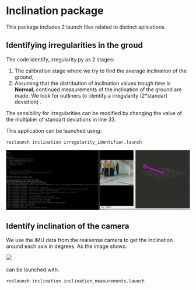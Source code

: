 # Inclination package

This package includes 2 launch files related to distinct aplications.

## Identifying irregularities in the groud

The code identify_irregularity.py as 2 stages:

1. The calibration stage where we try to find the average inclination of the ground;
2. Assuming that the distribution of inclination values trough time is **Normal**, continued measurements of the inclination of the ground are made. We look for outliners to identify a irregularity (2*standart deviation) .

The sensibility for irregularities can be modified by changing the value of the multiplier of standart deviations in line 33.

This application can be launched using:

```bash
roslaunch inclination irregularity_identifier.launch
```
![](imgs/irregularities.gif)

## Identify inclination of the camera

We use the IMU data from the realsense camera to get the inclination around each axis in degrees. As the image shows:

![](imgs/)


can be launched with:

```bash
roslaunch inclination inclination_measurements.launch
```
